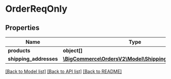 # OrderReqOnly

## Properties
Name | Type | Description | Notes
------------ | ------------- | ------------- | -------------
**products** | **object[]** |  | 
**shipping_addresses** | [**\BigCommerce\OrdersV2\Model\ShippingAddressBase1[]**](ShippingAddressBase1.md) |  | [optional] 

[[Back to Model list]](../../README.md#documentation-for-models) [[Back to API list]](../../README.md#documentation-for-api-endpoints) [[Back to README]](../../README.md)


